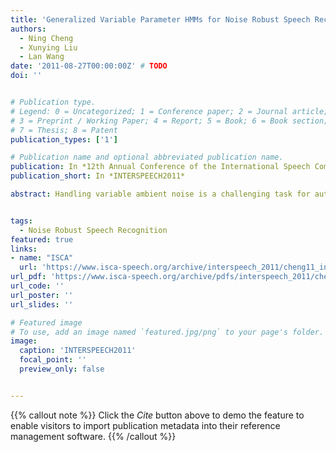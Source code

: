 ```yaml
---
title: 'Generalized Variable Parameter HMMs for Noise Robust Speech Recognition'
authors:
  - Ning Cheng
  - Xunying Liu
  - Lan Wang
date: '2011-08-27T00:00:00Z' # TODO
doi: ''


# Publication type.
# Legend: 0 = Uncategorized; 1 = Conference paper; 2 = Journal article;
# 3 = Preprint / Working Paper; 4 = Report; 5 = Book; 6 = Book section;
# 7 = Thesis; 8 = Patent
publication_types: ['1']

# Publication name and optional abbreviated publication name.
publication: In *12th Annual Conference of the International Speech Communication Association*
publication_short: In *INTERSPEECH2011*

abstract: Handling variable ambient noise is a challenging task for automatic speech recognition (ASR) systems. To address this issue, multi-style, noise condition independent (CI) model training using speech data collected in diverse noise environments, or uncertainty decoding techniques can be used. An alternative approach is to explicitly approximate the continuous trajectory of Gaussian component mean and variance parameters against the varying noise level, for example, using variable parameter HMMs (VP-HMM). This paper investigates a more generalized form of variable parameter HMMs (GVP-HMM). In addition to Gaussian component means and variances, it can also provide a more compact trajectory modelling for tied linear transformations. An alternative noise condition dependent (CD) training algorithm is also proposed to handle the bias to training noise condition distribution. Consistent error rate gains were obtained over conventional VP-HMM mean and variance only trajectory modelling on a medium vocabulary Mandarin Chinese in-car navigation command recognition task.


tags:
  - Noise Robust Speech Recognition
featured: true
links:
- name: "ISCA"
  url: 'https://www.isca-speech.org/archive/interspeech_2011/cheng11_interspeech.html'
url_pdf: 'https://www.isca-speech.org/archive/pdfs/interspeech_2011/cheng11_interspeech.pdf'
url_code: ''
url_poster: ''
url_slides: ''

# Featured image
# To use, add an image named `featured.jpg/png` to your page's folder.
image:
  caption: 'INTERSPEECH2011'
  focal_point: ''
  preview_only: false


---
```


{{% callout note %}}
Click the _Cite_ button above to demo the feature to enable visitors to import publication metadata into their reference management software.
{{% /callout %}}


